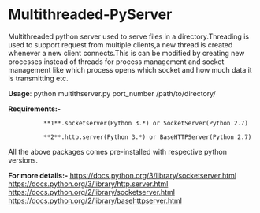 # Multithreaded-PyServer
Multithreaded python server used to serve files in a directory.Threading is used to support request from multiple clients,a new thread is created whenever a new client connects.This is can be modified by creating new processes instead of threads for process management and socket management like which process opens which socket and how much data it is transmitting etc.

**Usage**: python multithserver.py  port_number  /path/to/directory/

**Requirements:-**
              
              **1**.socketserver(Python 3.*) or SocketServer(Python 2.7)
              
              **2**.http.server(Python 3.*) or BaseHTTPServer(Python 2.7)
              
All the above packages comes pre-installed with respective python versions.

**For more details:-**
https://docs.python.org/3/library/socketserver.html
https://docs.python.org/3/library/http.server.html
https://docs.python.org/2/library/socketserver.html
https://docs.python.org/2/library/basehttpserver.html
